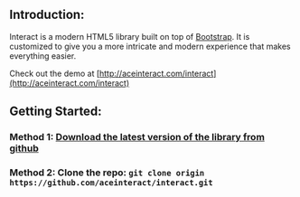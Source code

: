 ## Introduction:

Interact is a modern HTML5 library built on top of [Bootstrap](http://getbootstrap.com). It is customized to give you a more intricate and modern experience that makes everything easier.

Check out the demo at [http://aceinteract.com/interact](http://aceinteract.com/interact)

## Getting Started:

### Method 1:  [Download the latest version of the library from github]()

### Method 2:  Clone the repo: `git clone origin https://github.com/aceinteract/interact.git`